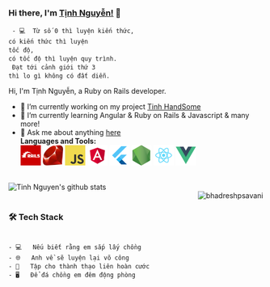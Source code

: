 ### Hi there, I'm [Tịnh Nguyễn!](https://github.com/tinhhandsome/tinhhandsome) 👋
<code> - 💻 &nbsp;Từ số 0 thì luyện kiến thức, <br/>có kiến thức thì luyện tốc độ, <br/>có tốc độ thì luyện quy trình.<br/>
Đạt tới cảnh giới thứ 3 thì lo gì không có đất diễn.</code>
<br />

Hi, I'm Tịnh Nguyễn, a Ruby on Rails developer.
- 🔭 I’m currently working on my project [Tinh HandSome](https://github.com/tinhhandsome)
- 🌱 I’m currently learning Angular & Ruby on Rails & Javascript & many more!
- 💬 Ask me about anything [here](https://github.com/tinhhandsome/interface_angular/issues) <br>
**Languages and Tools:** <br>
<code><img height="40" src="https://raw.githubusercontent.com/github/explore/80688e429a7d4ef2fca1e82350fe8e3517d3494d/topics/rails/rails.png"></code>
<code><img height="40" src="https://raw.githubusercontent.com/github/explore/80688e429a7d4ef2fca1e82350fe8e3517d3494d/topics/ruby/ruby.png"></code>
<code><img height="40" src="https://raw.githubusercontent.com/github/explore/80688e429a7d4ef2fca1e82350fe8e3517d3494d/topics/javascript/javascript.png"></code>
<code><img height="40" src="https://raw.githubusercontent.com/github/explore/80688e429a7d4ef2fca1e82350fe8e3517d3494d/topics/angular/angular.png"></code>
<code><img height="40" src="https://raw.githubusercontent.com/github/explore/80688e429a7d4ef2fca1e82350fe8e3517d3494d/topics/flutter/flutter.png"></code>
<code><img height="40" src="https://raw.githubusercontent.com/github/explore/80688e429a7d4ef2fca1e82350fe8e3517d3494d/topics/nodejs/nodejs.png"></code>
<code><img height="40" src="https://raw.githubusercontent.com/github/explore/80688e429a7d4ef2fca1e82350fe8e3517d3494d/topics/react/react.png"></code>
<code><img height="40" src="https://raw.githubusercontent.com/github/explore/80688e429a7d4ef2fca1e82350fe8e3517d3494d/topics/vue/vue.png"></code>

<br />
<a href="https://github.com/tinhhandsome/tinhhandsome">
  <img align="left" src="https://github-readme-stats.vercel.app/api?username=tinhhandsome&show_icons=true&theme=radical&line_height=27" alt="Tinh Nguyen's github stats" />
</a> <br>
<a href="https://github.com/tinhhandsome/tinhhandsome">
<img align="right" src="https://github-readme-stats.vercel.app/api/top-langs/?username=tinhhandsome&layout=compact&hide=html&theme=onedark&line_height=27" alt="bhadreshpsavani" />
</a>
<br />
<h3>🛠 Tech Stack</h3>
<code align="left">
- 💻 &nbsp; Nếu biết rằng em sắp lấy chồng
- 🌐 &nbsp; Anh về sẽ luyện lại võ công
- 🔧 &nbsp; Tập cho thành thạo liên hoàn cước
- 🖥 &nbsp; Để đá chồng em đêm động phòng
</code>


